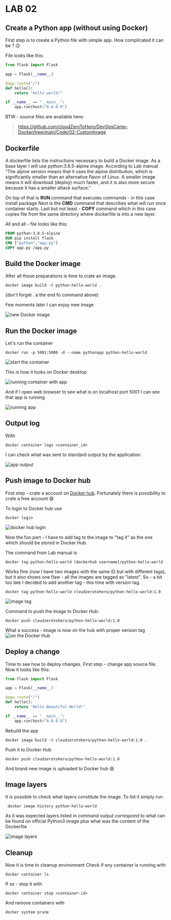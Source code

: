 # LAB 02


## Create a Python app (without using Docker)

First step is to create a Python file with simple app. How complicated it can be ? :wink:

File looks like this:
``` py
from flask import Flask

app = Flask(__name__)

@app.route("/")
def hello():
    return "hello world!"

if __name__ == "__main__":
    app.run(host="0.0.0.0")
```



BTW - source files are available here:
> https://github.com/cloudZeroToHero/DevOpsCamp-Docker/tree/main/Code/02-CustomImage

## Dockerfile

A dockerfile lists the instructions necessary to build a Docker image. As a base layer I will use python:3.8.5-alpine image. According to Lab manual "The alpine version means that it uses the alpine distribution, which is significantly smaller than an alternative flavor of Linux. A smaller image means it will download (deploy) much faster, and it is also more secure because it has a smaller attack surface."

On top of that is **RUN** command that executes commands - in this case install package
Next is the **CMD** command that describes what will run once container starts.
Last but not least - **COPY** command which in this case copies file from the same directory where dockerfile is into a new layer.

All and all - file looks like this:

``` dockerfile
FROM python:3.8.5-alpine
RUN pip install flask
CMD ["python","app.py"]
COPY app.py /app.py
```

## Build the Docker image

After all those preparations is time to crate an image.
```
docker image build -t python-hello-world .
```
(don't forget . a the end fo command above)

Few moments later I can enjoy new image

![new Docker image](./images/L02-003-new-docker-image.jpg)

## Run the Docker image

Let's run the container
```
docker run -p 5001:5000 -d --name pythonapp python-hello-world 
```

![start the container](./images/L02-004-run-container.jpg)

This is how it looks on Docker desktop

![running container with app](./images/L02-005-running-container.jpg)

And if I open web browser to see what is on localhost port 5001 I can see that app is running

![running app](./images/L02-006-app-is-runnig.jpg)

## Output log

With 
```
docker container logs <container_id>
```
I can check what was sent to standard output by the application:

![app output](./images/L02-007-app-output.jpg)


## Push image to Docker hub

First step - crate a account on [Docker hub](https://hub.docker.com/). Fortunately there is possibility to crate a free account :smile:


To login to Docker hub use 
```
docker login
```
![docker hub login](./images/L02-008-docker-hub-login.jpg)

Now the fun part - I have to add tag to the image to "tag it" as the one which should be stored in Docker Hub.

The command from Lab manual is 
```
docker tag python-hello-world [dockerhub username]/python-hello-world
```
Works fine (now I have two images with the same ID but with different tags), but it also shows one flaw - all the images are tagged as "latest". So - a bit too late I decided to add another tag - this time with version tag.
```
docker tag python-hello-world cloudzerotohero/python-hello-world:1.0
```

![image tag](./images/L02-010-tag-version.jpg)

Command to push the image to Docker Hub:
```
docker push cloudzerotohero/python-hello-world:1.0
```

What a success - image is now on the hub with proper version tag
![on the Docker Hub](./images/L02-012-on-the-hub.jpg)

## Deploy a change

Time to see how to deploy changes. 
First step - change app source file. Now it looks like this:

``` py
from flask import Flask

app = Flask(__name__)

@app.route("/")
def hello():
    return "Hello Beautiful World!"

if __name__ == "__main__":
    app.run(host="0.0.0.0")
```


Rebuild the app
```
docker image build -t cloudzerotohero/python-hello-world:1.0 .
```
Push it to Docker Hub
```
docker push cloudzerotohero/python-hello-world:1.0
```

And brand new image is uploaded to Docker hub :smile:

## Image layers

It is possible to check what layers constitute the image. 
To list it simply run
```
 docker image history python-hello-world
```

As it was expected layers listed in command output correspond to what can be found on official Python3 image plus what was the content of the Dockerfile

![image layers](./images/L02-013-layers.jpg)


## Cleanup

Now it is time to cleanup environment
Check if eny container is running with 
```
docker container ls
```
If so - stop it with 
```
docker container stop <container-id>
```
And remove containers with 
```
docker system prune
```


